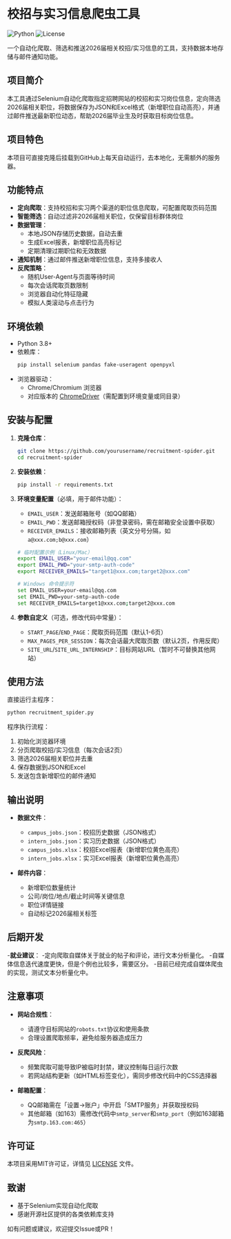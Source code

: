 # 校招与实习信息爬虫工具

![Python](https://img.shields.io/badge/Python-3.8%2B-blue)
![License](https://img.shields.io/badge/License-MIT-green)

一个自动化爬取、筛选和推送2026届相关校招/实习信息的工具，支持数据本地存储与邮件通知功能。


## 项目简介

本工具通过Selenium自动化爬取指定招聘网站的校招和实习岗位信息，定向筛选2026届相关职位，将数据保存为JSON和Excel格式（新增职位自动高亮），并通过邮件推送最新职位动态，帮助2026届毕业生及时获取目标岗位信息。

## 项目特色
本项目可直接克隆后挂载到GitHub上每天自动运行，去本地化，无需额外的服务器。


## 功能特点

- **定向爬取**：支持校招和实习两个渠道的职位信息爬取，可配置爬取页码范围
- **智能筛选**：自动过滤非2026届相关职位，仅保留目标群体岗位
- **数据管理**：
  - 本地JSON存储历史数据，自动去重
  - 生成Excel报表，新增职位高亮标记
  - 定期清理过期职位和无效数据
- **通知机制**：通过邮件推送新增职位信息，支持多接收人
- **反爬策略**：
  - 随机User-Agent与页面等待时间
  - 每次会话爬取页数限制
  - 浏览器自动化特征隐藏
  - 模拟人类滚动与点击行为


## 环境依赖

- Python 3.8+
- 依赖库：
  ```bash
  pip install selenium pandas fake-useragent openpyxl
  ```
- 浏览器驱动：
  - Chrome/Chromium 浏览器
  - 对应版本的 [ChromeDriver](https://sites.google.com/chromium.org/driver/)（需配置到环境变量或同目录）


## 安装与配置

1. **克隆仓库**：
   ```bash
   git clone https://github.com/yourusername/recruitment-spider.git
   cd recruitment-spider
   ```

2. **安装依赖**：
   ```bash
   pip install -r requirements.txt
   ```

3. **环境变量配置**（必填，用于邮件功能）：
   - `EMAIL_USER`：发送邮箱账号（如QQ邮箱）
   - `EMAIL_PWD`：发送邮箱授权码（非登录密码，需在邮箱安全设置中获取）
   - `RECEIVER_EMAILS`：接收邮箱列表（英文分号分隔，如 `a@xxx.com;b@xxx.com`）

   ```bash
   # 临时配置示例（Linux/Mac）
   export EMAIL_USER="your-email@qq.com"
   export EMAIL_PWD="your-smtp-auth-code"
   export RECEIVER_EMAILS="target1@xxx.com;target2@xxx.com"
   
   # Windows 命令提示符
   set EMAIL_USER=your-email@qq.com
   set EMAIL_PWD=your-smtp-auth-code
   set RECEIVER_EMAILS=target1@xxx.com;target2@xxx.com
   ```

4. **参数自定义**（可选，修改代码中常量）：
   - `START_PAGE`/`END_PAGE`：爬取页码范围（默认1-6页）
   - `MAX_PAGES_PER_SESSION`：每次会话最大爬取页数（默认2页，作用反爬）
   - `SITE_URL`/`SITE_URL_INTERNSHIP`：目标网站URL（暂时不可替换其他网站）


## 使用方法

直接运行主程序：
```bash
python recruitment_spider.py
```

程序执行流程：
1. 初始化浏览器环境
2. 分页爬取校招/实习信息（每次会话2页）
3. 筛选2026届相关职位并去重
4. 保存数据到JSON和Excel
5. 发送包含新增职位的邮件通知


## 输出说明

- **数据文件**：
  - `campus_jobs.json`：校招历史数据（JSON格式）
  - `intern_jobs.json`：实习历史数据（JSON格式）
  - `campus_jobs.xlsx`：校招Excel报表（新增职位黄色高亮）
  - `intern_jobs.xlsx`：实习Excel报表（新增职位黄色高亮）

- **邮件内容**：
  - 新增职位数量统计
  - 公司/岗位/地点/截止时间等关键信息
  - 职位详情链接
  - 自动标记2026届相关标签

## 后期开发
-**就业建议**：
-定向爬取自媒体关于就业的帖子和评论，进行文本分析量化。
-自媒体信息迭代速度更快，但是个例也比较多，需要区分。
-目前已经完成自媒体爬虫的实现，测试文本分析量化中。

## 注意事项

- **网站合规性**：
  - 请遵守目标网站的`robots.txt`协议和使用条款
  - 合理设置爬取频率，避免给服务器造成压力

- **反爬风险**：
  - 频繁爬取可能导致IP被临时封禁，建议控制每日运行次数
  - 若网站结构更新（如HTML标签变化），需同步修改代码中的CSS选择器

- **邮箱配置**：
  - QQ邮箱需在「设置→账户」中开启「SMTP服务」并获取授权码
  - 其他邮箱（如163）需修改代码中`smtp_server`和`smtp_port`（例如163邮箱为`smtp.163.com:465`）


## 许可证

本项目采用MIT许可证，详情见 [LICENSE](LICENSE) 文件。


## 致谢

- 基于Selenium实现自动化爬取
- 感谢开源社区提供的各类依赖库支持

如有问题或建议，欢迎提交Issue或PR！

